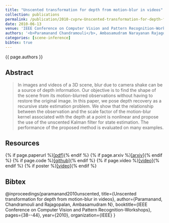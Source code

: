 ```yaml
---
title: "Unscented transformation for depth from motion-blur in videos"
collection: publications
permalink: /publication/2010-cvprw-Unscented-transformation-for-depth-from-motion-blur-in-videos
date: 2010-06-13
venue: 'IEEE Conference on Computer Vision and Pattern Recognition-Workshops'
authors: '<b>Paramanand Chandramouli</b>, Ambasamudram Narayanan Rajagopalan'
categories: [scene-inference]
bibtex: true
---
```


{{ page.authors }}

## Abstract

> In images and videos of a 3D scene, blur due to camera shake can be a source of depth information. Our objective is to find the shape of the scene from its motion-blurred observations without having to restore the original image. In this paper, we pose depth recovery as a recursive state estimation problem. We show that the relationship between the observation and the scale factor of the motion-blur kernel associated with the depth at a point is nonlinear and propose the use of the unscented Kalman filter for state estimation. The performance of the proposed method is evaluated on many examples.

## Resources

{% if page.paperurl %}<a href=" {{ page.paperurl }} ">[pdf]</a>{% endif %} {% if page.arxiv %}<a href=" {{ page.arxiv }} ">[arxiv]</a>{% endif %} {% if page.code %}<a href=" {{ page.code }} ">[github]</a>{% endif %} {% if page.video %}<a href=" {{ page.video }} ">[video]</a>{% endif %} {% if poster %}<a href=" {{ page.poster }} ">[video]</a>{% endif %}


## Bibtex
@inproceedings{paramanand2010unscented,
  title={Unscented transformation for depth from motion-blur in videos},
  author={Paramanand, Chandramouli and Rajagopalan, Ambasamudram N},
  booktitle={IEEE Conference on Computer Vision and Pattern Recognition-Workshops},
  pages={38--44},
  year={2010},
  organization={IEEE}
}



